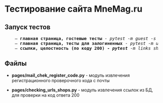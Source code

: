 <h1>Тестирование сайта MneMag.ru</h1>


<h2>Запуск тестов</h2>
<pre>
    — <b>главная страница, гостевые тесты</b> - <i>pytest -m guest -s -v --tb=line --browser_name=chrome --lang=ru test_main_page.py</i>
    — <b>главная страница, тесты для залогиненных</b> - <i>pytest -m user -s -v --tb=line --browser_name=chrome --lang=ru test_main_page.py</i>
    — <b>ссылки, целостность (по коду 200) - <i>pytest</b> -m links_shops -s -v --tb=line test_shop_page.py</i>
</pre>

<h2>Файлы</h2>
<ul>
<li><p><b>pages/mail_chek_register_code.py</b> - модуль извлечения регистрационного проверочного кода с почты</li>
<li><b>pages/checking_urls_shops.py</b> - модуль извлечения ссылок из БД, для проверки на код ответа 200</li>
</ul>  